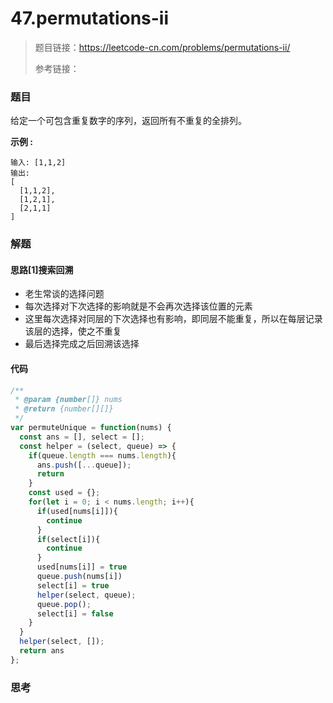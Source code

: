 # 47.permutations-ii

> 题目链接：https://leetcode-cn.com/problems/permutations-ii/
>
> 参考链接：
>

### 题目

给定一个可包含重复数字的序列，返回所有不重复的全排列。

**示例  :**

```
输入: [1,1,2]
输出:
[
  [1,1,2],
  [1,2,1],
  [2,1,1]
]
```



### 解题

#### 思路[1]搜索回溯

* 老生常谈的选择问题
* 每次选择对下次选择的影响就是不会再次选择该位置的元素
* 这里每次选择对同层的下次选择也有影响，即同层不能重复，所以在每层记录该层的选择，使之不重复
* 最后选择完成之后回溯该选择

#### 代码

```javascript
/**
 * @param {number[]} nums
 * @return {number[][]}
 */
var permuteUnique = function(nums) {
  const ans = [], select = [];
  const helper = (select, queue) => {
    if(queue.length === nums.length){
      ans.push([...queue]);
      return
    }
    const used = {};
    for(let i = 0; i < nums.length; i++){
      if(used[nums[i]]){
        continue
      }
      if(select[i]){
        continue
      }
      used[nums[i]] = true
      queue.push(nums[i])
      select[i] = true
      helper(select, queue);
      queue.pop();
      select[i] = false
    }
  }
  helper(select, []);
  return ans
};
```



### 思考



